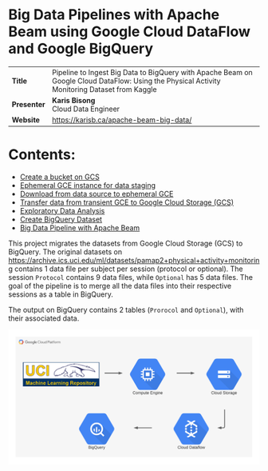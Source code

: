 # Big Data Pipelines with Apache Beam using Google Cloud DataFlow and Google BigQuery

| | |
|-|-|
|__Title__| Pipeline to Ingest Big Data to BigQuery with Apache Beam on Google Cloud DataFlow: Using the Physical Activity Monitoring Dataset from Kaggle
|__Presenter__ | __Karis Bisong__ <br>Cloud Data Engineer<br>
|__Website__ | <a href="https://karisb.ca/apache-beam-big-data/">https://karisb.ca/apache-beam-big-data/</a>

# Contents:
- [Create a bucket on GCS](https://github.com/KarisBisong/gcp_beam_pipeline_pamap2/blob/master/beam_pipeline_dataflow.ipynb)
- [Ephemeral GCE instance for data staging](https://github.com/KarisBisong/gcp_beam_pipeline_pamap2/blob/master/beam_pipeline_dataflow.ipynb)
- [Download from data source to ephemeral GCE](https://github.com/KarisBisong/gcp_beam_pipeline_pamap2/blob/master/beam_pipeline_dataflow.ipynb)
- [Transfer data from transient GCE to Google Cloud Storage (GCS)](https://github.com/KarisBisong/gcp_beam_pipeline_pamap2/blob/master/beam_pipeline_dataflow.ipynb)
- [Exploratory Data Analysis](https://github.com/KarisBisong/gcp_beam_pipeline_pamap2/blob/master/beam_pipeline_dataflow.ipynb)
- [Create BigQuery Dataset](https://github.com/KarisBisong/gcp_beam_pipeline_pamap2/blob/master/beam_pipeline_dataflow.ipynb)
- [Big Data Pipeline with Apache Beam](https://github.com/KarisBisong/gcp_beam_pipeline_pamap2/blob/master/beam_pipeline_dataflow.ipynb)

This project migrates the datasets from Google Cloud Storage (GCS) to BigQuery. The original datasets on https://archive.ics.uci.edu/ml/datasets/pamap2+physical+activity+monitoring contains 1 data file per subject per session (protocol or optional). The session `Protocol` contains 9 data files, while `Optional` has 5 data files. The goal of the pipeline is to merge all the data files into their respective sessions as a table in BigQuery.

The output on BigQuery contains 2 tables (`Prorocol` and `Optional`), with their associated data.

<img src="big-data.png" alt="big-data">